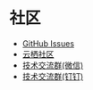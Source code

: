 # 社区
* [GitHub Issues](https://github.com/alibaba/AliOS-Things/issues)
* [云栖社区](https://yq.aliyun.com/teams/184)
* [技术交流群(微信)](http://o7spigzvd.bkt.clouddn.com/qr_wechat_100+.jpeg)
* [技术交流群(钉钉)](https://img.alicdn.com/tfs/TB1X2HOhYPpK1RjSZFFXXa5PpXa-970-1280.png)
